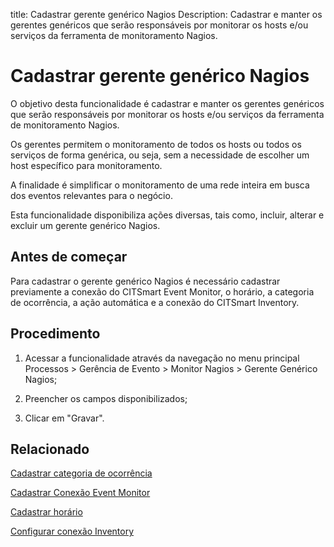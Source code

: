 title: Cadastrar gerente genérico Nagios
Description: Cadastrar e manter os gerentes genéricos que serão responsáveis por monitorar os hosts e/ou serviços da ferramenta de monitoramento Nagios.
# Cadastrar gerente genérico Nagios

O objetivo desta funcionalidade é cadastrar e manter os gerentes genéricos que
serão responsáveis por monitorar os hosts e/ou serviços da ferramenta de
monitoramento Nagios.

Os gerentes permitem o monitoramento de todos os hosts ou todos os serviços de
forma genérica, ou seja, sem a necessidade de escolher um host específico para
monitoramento.

A finalidade é simplificar o monitoramento de uma rede inteira em busca dos
eventos relevantes para o negócio.

Esta funcionalidade disponibiliza ações diversas, tais como, incluir, alterar e
excluir um gerente genérico Nagios.

Antes de começar
--------------------

Para cadastrar o gerente genérico Nagios é necessário cadastrar previamente a
conexão do CITSmart Event Monitor, o horário, a categoria de ocorrência, a ação
automática e a conexão do CITSmart Inventory.

Procedimento
----------------

1.  Acessar a funcionalidade através da navegação no menu principal Processos \>
    Gerência de Evento \> Monitor Nagios \> Gerente Genérico Nagios;

2.  Preencher os campos disponibilizados;

3.  Clicar em "Gravar".


Relacionado
-----------

[Cadastrar categoria de ocorrência](/pt-br/citsmart-platform-9/processes/event/configuration/register-occurence-category.html)

[Cadastrar Conexão Event Monitor](/pt-br/citsmart-platform-9/processes/event/configuration/register-event-monitor-connection.html)

[Cadastrar horário](/pt-br/citsmart-platform-9/processes/event/configuration/register-time.html)

[Configurar conexão Inventory](/pt-br/citsmart-platform-9/processes/event/configuration/set-inventory-connection.html)


<!-- !!! tip "About"

    <b>Product/Version:</b> CITSmart | 9.00 &nbsp;&nbsp;
    <b>Updated:</b>01/15/2021 – Anna Martins
